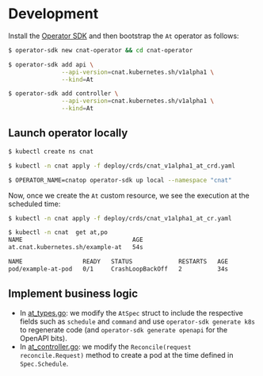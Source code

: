 # Development

Install the [Operator SDK](https://github.com/operator-framework/operator-sdk#prerequisites) and then bootstrap the `At` operator as follows:

```bash
$ operator-sdk new cnat-operator && cd cnat-operator

$ operator-sdk add api \
               --api-version=cnat.kubernetes.sh/v1alpha1 \
               --kind=At

$ operator-sdk add controller \
               --api-version=cnat.kubernetes.sh/v1alpha1 \
               --kind=At  
```

## Launch operator locally

```bash
$ kubectl create ns cnat

$ kubectl -n cnat apply -f deploy/crds/cnat_v1alpha1_at_crd.yaml

$ OPERATOR_NAME=cnatop operator-sdk up local --namespace "cnat"
```

Now, once we create the `At` custom resource, we see the execution at the scheduled time:

```bash
$ kubectl -n cnat apply -f deploy/crds/cnat_v1alpha1_at_cr.yaml

$ kubectl -n cnat  get at,po
NAME                               AGE
at.cnat.kubernetes.sh/example-at   54s

NAME                 READY   STATUS             RESTARTS   AGE
pod/example-at-pod   0/1     CrashLoopBackOff   2          34s
```

## Implement business logic

* In [at_types.go](cnat-operator/pkg/apis/cnat/v1alpha1/at_types.go): we modify the `AtSpec` struct to include the respective fields such as `schedule` and `command` and use `operator-sdk generate k8s` to regenerate code (and `operator-sdk generate openapi` for the OpenAPI bits).
* In [at_controller.go](cnat-operator/pkg/controller/at/at_controller.go): we modify the `Reconcile(request reconcile.Request)` method to create a pod at the time defined in `Spec.Schedule`.